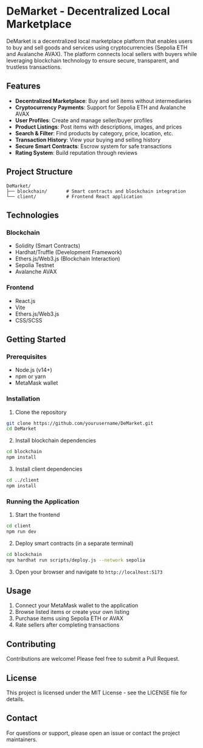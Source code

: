 # DeMarket - Decentralized Local Marketplace

DeMarket is a decentralized local marketplace platform that enables users to buy and sell goods and services using cryptocurrencies (Sepolia ETH and Avalanche AVAX). The platform connects local sellers with buyers while leveraging blockchain technology to ensure secure, transparent, and trustless transactions.

## Features

- **Decentralized Marketplace**: Buy and sell items without intermediaries
- **Cryptocurrency Payments**: Support for Sepolia ETH and Avalanche AVAX
- **User Profiles**: Create and manage seller/buyer profiles
- **Product Listings**: Post items with descriptions, images, and prices
- **Search & Filter**: Find products by category, price, location, etc.
- **Transaction History**: View your buying and selling history
- **Secure Smart Contracts**: Escrow system for safe transactions
- **Rating System**: Build reputation through reviews

## Project Structure

```
DeMarket/
├── blockchain/       # Smart contracts and blockchain integration
└── client/           # Frontend React application
```

## Technologies

### Blockchain
- Solidity (Smart Contracts)
- Hardhat/Truffle (Development Framework)
- Ethers.js/Web3.js (Blockchain Interaction)
- Sepolia Testnet
- Avalanche AVAX

### Frontend
- React.js
- Vite
- Ethers.js/Web3.js
- CSS/SCSS

## Getting Started

### Prerequisites
- Node.js (v14+)
- npm or yarn
- MetaMask wallet

### Installation

1. Clone the repository
```bash
git clone https://github.com/yourusername/DeMarket.git
cd DeMarket
```

2. Install blockchain dependencies
```bash
cd blockchain
npm install
```

3. Install client dependencies
```bash
cd ../client
npm install
```

### Running the Application

1. Start the frontend
```bash
cd client
npm run dev
```

2. Deploy smart contracts (in a separate terminal)
```bash
cd blockchain
npx hardhat run scripts/deploy.js --network sepolia
```

3. Open your browser and navigate to `http://localhost:5173`

## Usage

1. Connect your MetaMask wallet to the application
2. Browse listed items or create your own listing
3. Purchase items using Sepolia ETH or AVAX
4. Rate sellers after completing transactions

## Contributing

Contributions are welcome! Please feel free to submit a Pull Request.

## License

This project is licensed under the MIT License - see the LICENSE file for details.

## Contact

For questions or support, please open an issue or contact the project maintainers.
